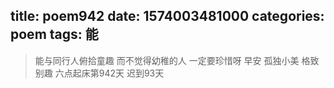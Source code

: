 title: poem942
date: 1574003481000
categories: poem
tags: 能
---
> 能与同行人俯拾童趣
而不觉得幼稚的人
一定要珍惜呀
早安
孤独小美
格致别趣
六点起床第942天 迟到93天